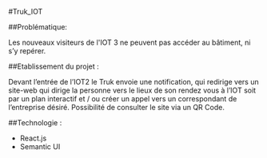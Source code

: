 #Truk_IOT

##Problématique: 

Les nouveaux visiteurs de l'IOT 3 ne peuvent pas accéder au bâtiment, ni s’y repérer.


##Etablissement du projet :

Devant l’entrée de l’IOT2 le Truk envoie une notification, qui redirige vers un site-web qui dirige la personne vers le lieux de son rendez vous à l’IOT soit par un plan interactif et / ou créer  un appel vers un correspondant de l’entreprise désiré.
Possibilité de consulter le site via un QR Code.


##Technologie :

- React.js
- Semantic UI
